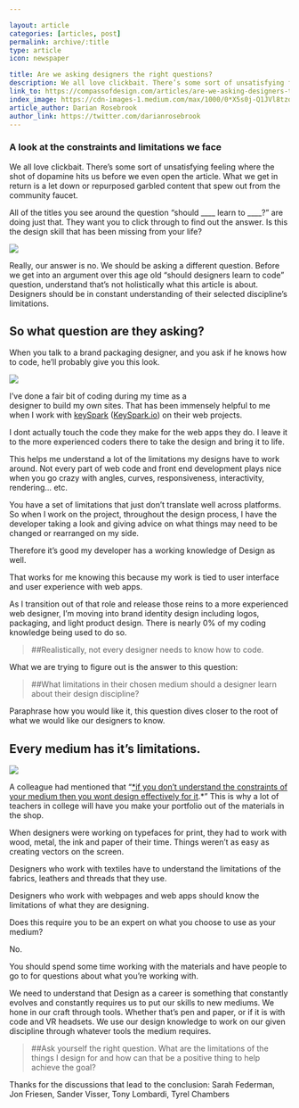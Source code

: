 ```yaml
---

layout: article
categories: [articles, post]
permalink: archive/:title
type: article
icon: newspaper

title: Are we asking designers the right questions?
description: We all love clickbait. There’s some sort of unsatisfying feeling where the shot of dopamine hits us before we even open the article. What we get in return is a let down or repurposed garbled content that spew out from the community faucet.
link_to: https://compassofdesign.com/articles/are-we-asking-designers-the-right-questions
index_image: https://cdn-images-1.medium.com/max/1000/0*X5s0j-Q1JVl8tzoK.jpg
article_author: Darian Rosebrook
author_link: https://twitter.com/darianrosebrook
---
```


### A look at the constraints and limitations we face

We all love clickbait. There’s some sort of unsatisfying feeling where the shot of dopamine hits us before we even open the article. What we get in return is a let down or repurposed garbled content that spew out from the community faucet.

All of the titles you see around the question “should ____ learn to ____?” are doing just that. They want you to click through to find out the answer. Is this the design skill that has been missing from your life?

![](https://cdn-images-1.medium.com/max/2000/0*Vm9HxLsflJe62rV3.gif)

Really, our answer is no. We should be asking a different question. Before we get into an argument over this age old “should designers learn to code” question, understand that’s not holistically what this article is about. Designers should be in constant understanding of their selected discipline’s limitations.

## So what question are they asking?

When you talk to a brand packaging designer, and you ask if he knows how to code, he’ll probably give you this look.

![](https://cdn-images-1.medium.com/max/2000/0*3kmNY0kzG4MAhoho.gif)

I’ve done a fair bit of coding during my time as a designer to build my own sites. That has been immensely helpful to me when I work with [keySpark]() ([KeySpark.io](http://keyspark.io)) on their web projects.

I dont actually touch the code they make for the web apps they do. I leave it to the more experienced coders there to take the design and bring it to life.

This helps me understand a lot of the limitations my designs have to work around. Not every part of web code and front end development plays nice when you go crazy with angles, curves, responsiveness, interactivity, rendering… etc.

You have a set of limitations that just don’t translate well across platforms. So when I work on the project, throughout the design process, I have the developer taking a look and giving advice on what things may need to be changed or rearranged on my side.

Therefore it’s good my developer has a working knowledge of Design as well.

That works for me knowing this because my work is tied to user interface and user experience with web apps.

As I transition out of that role and release those reins to a more experienced web designer, I’m moving into brand identity design including logos, packaging, and light product design. There is nearly 0% of my coding knowledge being used to do so.
>##Realistically, not every designer needs to know how to code.

What we are trying to figure out is the answer to this question:
>##What limitations in their chosen medium should a designer learn about their design discipline?

Paraphrase how you would like it, this question dives closer to the root of what we would like our designers to know.

## Every medium has it’s limitations.

![](https://cdn-images-1.medium.com/max/2160/1*Awtv4gE0NNgXKrPmGnDUtQ.png)

A colleague had mentioned that “[*if you don’t understand the constraints of your medium then you wont design effectively for it](http://twitter.com/sarah_federman).*” This is why a lot of teachers in college will have you make your portfolio out of the materials in the shop.

When designers were working on typefaces for print, they had to work with wood, metal, the ink and paper of their time. Things weren’t as easy as creating vectors on the screen.

Designers who work with textiles have to understand the limitations of the fabrics, leathers and threads that they use.

Designers who work with webpages and web apps should know the limitations of what they are designing.

Does this require you to be an expert on what you choose to use as your medium?

No.

You should spend some time working with the materials and have people to go to for questions about what you’re working with.

We need to understand that Design as a career is something that constantly evolves and constantly requires us to put our skills to new mediums. We hone in our craft through tools. Whether that’s pen and paper, or if it is with code and VR headsets. We use our design knowledge to work on our given discipline through whatever tools the medium requires.
>##Ask yourself the right question. What are the limitations of the things I design for and how can that be a positive thing to help achieve the goal?

Thanks for the discussions that lead to the conclusion: Sarah Federman, Jon Friesen, Sander Visser, Tony Lombardi, Tyrel Chambers
